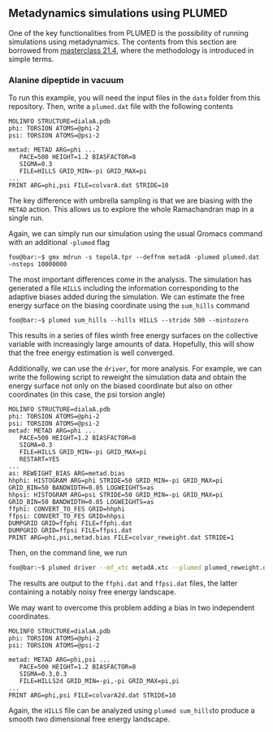 <script
  src="https://cdn.mathjax.org/mathjax/latest/MathJax.js?config=TeX-AMS-MML_HTMLorMML"
  type="text/javascript">
</script>

## Metadynamics simulations using PLUMED
One of the key functionalities from PLUMED is the possibility
of running simulations using metadynamics. The contents from
this section are borrowed from [masterclass 
21.4](https://www.plumed.org/doc-v2.7/user-doc/html/masterclass-21-4.html), 
where the methodology is introduced in simple terms.

### Alanine dipeptide in vacuum
To run this example, you will need the input files in the `data`
folder from this repository. Then, write a `plumed.dat` file
with the following contents
```
MOLINFO STRUCTURE=dialaA.pdb
phi: TORSION ATOMS=@phi-2
psi: TORSION ATOMS=@psi-2

metad: METAD ARG=phi ...
   PACE=500 HEIGHT=1.2 BIASFACTOR=8
   SIGMA=0.3
   FILE=HILLS GRID_MIN=-pi GRID_MAX=pi
...
PRINT ARG=phi,psi FILE=colvarA.dat STRIDE=10
```
The key difference with umbrella sampling is that we are biasing 
with the `METAD` action. This allows us to explore the whole Ramachandran
map in a single run. 

Again, we can simply run our simulation using the usual Gromacs command
with an additional `-plumed` flag
```
foo@bar:~$ gmx mdrun -s topolA.tpr --deffnm metadA -plumed plumed.dat -nsteps 10000000
```

The most important differences come in the analysis. The simulation 
has generated a file `HILLS` including the information corresponding
to the adaptive biases added during the simulation. We can estimate 
the free energy surface on the biasing coordinate using the `sum_hills`
command
```
foo@bar:~$ plumed sum_hills --hills HILLS --stride 500 --mintozero
```
This results in a series of files winth free energy surfaces on the
collective variable with increasingly large amounts of data. Hopefully, 
this will show that the free energy estimation is well converged. 

Additionally, we can use the `driver`, for more analysis. For example,
we can write the following script to reweight the simulation 
data and obtain the energy surface not only on the biased coordinate
but also on other coordinates (in this case, the psi torsion angle)
```
MOLINFO STRUCTURE=dialaA.pdb
phi: TORSION ATOMS=@phi-2
psi: TORSION ATOMS=@psi-2
metad: METAD ARG=phi ...
   PACE=500 HEIGHT=1.2 BIASFACTOR=8
   SIGMA=0.3
   FILE=HILLS GRID_MIN=-pi GRID_MAX=pi
   RESTART=YES
...
as: REWEIGHT_BIAS ARG=metad.bias
hhphi: HISTOGRAM ARG=phi STRIDE=50 GRID_MIN=-pi GRID_MAX=pi GRID_BIN=50 BANDWIDTH=0.05 LOGWEIGHTS=as
hhpsi: HISTOGRAM ARG=psi STRIDE=50 GRID_MIN=-pi GRID_MAX=pi GRID_BIN=50 BANDWIDTH=0.05 LOGWEIGHTS=as
ffphi: CONVERT_TO_FES GRID=hhphi
ffpsi: CONVERT_TO_FES GRID=hhpsi
DUMPGRID GRID=ffphi FILE=ffphi.dat
DUMPGRID GRID=ffpsi FILE=ffpsi.dat
PRINT ARG=phi,psi,metad.bias FILE=colvar_reweight.dat STRIDE=1
```
Then, on the command line, we run
```bash
foo@bar:~$ plumed driver --mf_xtc metadA.xtc --plumed plumed_reweight.dat --kt 2.494339
```
The results are output to the `ffphi.dat` and `ffpsi.dat` files, the latter
containing a notably noisy free energy landscape. 

We may want to overcome this problem adding a bias in two independent coordinates.
```
MOLINFO STRUCTURE=dialaA.pdb
phi: TORSION ATOMS=@phi-2
psi: TORSION ATOMS=@psi-2

metad: METAD ARG=phi,psi ...
   PACE=500 HEIGHT=1.2 BIASFACTOR=8
   SIGMA=0.3,0.3
   FILE=HILLS2d GRID_MIN=-pi,-pi GRID_MAX=pi,pi
...
PRINT ARG=phi,psi FILE=colvarA2d.dat STRIDE=10
```
Again, the `HILLS` file can be analyzed using `plumed sum_hills`to produce a smooth
two dimensional free energy landscape.
